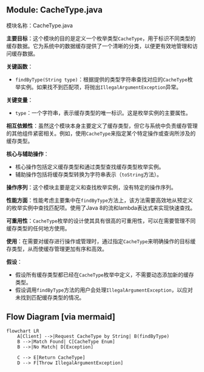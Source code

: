 ## Module: CacheType.java
模块名称：CacheType.java

**主要目标**：这个模块的目的是定义一个枚举类型`CacheType`，用于标识不同类型的缓存数据。它为系统中的数据缓存提供了一个清晰的分类，以便更有效地管理和访问缓存数据。

**关键函数**：
- `findByType(String type)`：根据提供的类型字符串查找对应的`CacheType`枚举实例。如果找不到匹配项，将抛出`IllegalArgumentException`异常。

**关键变量**：
- `type`：一个字符串，表示缓存类型的唯一标识。这是枚举实例的主要属性。

**相互依赖性**：虽然这个模块本身主要定义了缓存类型，但它与系统中负责缓存管理的其他组件紧密相关。例如，使用`CacheType`来指定某个特定操作或查询所涉及的缓存类型。

**核心与辅助操作**：
- 核心操作包括定义缓存类型和通过类型查找缓存类型枚举实例。
- 辅助操作包括将缓存类型转换为字符串表示（`toString`方法）。

**操作序列**：这个模块主要是定义和查找枚举实例，没有特定的操作序列。

**性能方面**：性能考虑主要集中在`findByType`方法上，该方法需要高效地从预定义的枚举实例中查找匹配项。使用了Java 8的流和lambda表达式来实现快速查找。

**可重用性**：`CacheType`枚举的设计使其具有很高的可重用性，可以在需要管理不同缓存类型的任何地方使用。

**使用**：在需要对缓存进行操作或管理时，通过指定`CacheType`来明确操作的目标缓存类型，从而使缓存管理更加有序和高效。

**假设**：
- 假设所有缓存类型都已经在`CacheType`枚举中定义，不需要动态添加新的缓存类型。
- 假设调用`findByType`方法的用户会处理`IllegalArgumentException`，以应对未找到匹配缓存类型的情况。
## Flow Diagram [via mermaid]
```mermaid
flowchart LR
    A[Client] -->|Request CacheType by String| B(findByType)
    B -->|Match Found| C[CacheType Enum]
    B -->|No Match| D[Exception]

    C --> E[Return CacheType]
    D --> F[Throw IllegalArgumentException]
```
